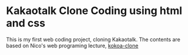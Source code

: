 Kakaotalk Clone Coding using html and css
=========================================

This is my first web coding project, cloning Kakaotalk. The contents are based on Nico's web programing lecture, [kokoa-clone](https://nomadcoders.co/kokoa-clone/lobby)
